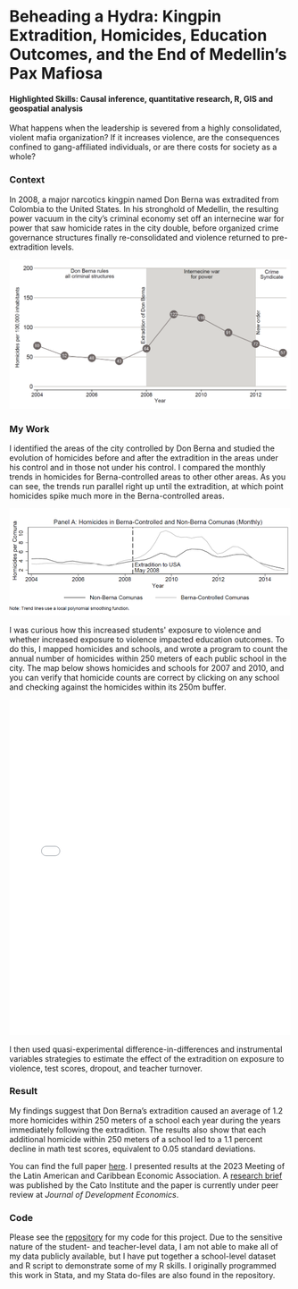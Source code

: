 # Beheading a Hydra: Kingpin Extradition, Homicides, Education Outcomes, and the End of Medellin’s Pax Mafiosa
#### Highlighted Skills: Causal inference, quantitative research, R, GIS and geospatial analysis

What happens when the leadership is severed from a highly consolidated, violent mafia organization? If it increases violence, are the consequences confined to gang-affiliated individuals, or are there costs for society as a whole?

### Context
In 2008, a major narcotics kingpin named Don Berna was extradited from Colombia to the United States. In his stronghold of Medellin, the resulting power vacuum in the
city’s criminal economy set off an internecine war for power that saw homicide rates in the city double, before organized crime governance structures finally re-consolidated and violence returned to pre-extradition levels.

![HomicidesPer](/assets/img/HomicidesPer.png)


### My Work
I identified the areas of the city controlled by Don Berna and studied the evolution of homicides before and after the extradition in the areas under his control and in those not under his control. I compared the monthly trends in homicides for Berna-controlled areas to other other areas. As you can see, the trends run parallel right up until the extradition, at which point homicides spike much more in the Berna-controlled areas.

![BernaTrend](/assets/img/BernaTrend.png)

I was curious how this increased students' exposure to violence and whether increased exposure to violence impacted education outcomes. To do this, I mapped homicides and schools, and wrote a program to count the annual number of homicides within 250 meters of each public school in the city. The map below shows homicides and schools for 2007 and 2010, and you can verify that homicide counts are correct by clicking on any school and checking against the homicides within its 250m buffer.

<iframe src="/assets/img/MedellinMap.html" height="600px" width="100%" style="border:none;"></iframe>

I then used quasi-experimental difference-in-differences and instrumental variables strategies to estimate the effect of the extradition on exposure to violence, test scores, dropout, and teacher turnover.
  
### Result
My findings suggest that Don Berna’s extradition caused an average of 1.2 more homicides within 250 meters of a school each year during the years immediately following the extradition. The results also show that each additional homicide within 250 meters of a school led to a 1.1 percent decline in math test scores, equivalent to 0.05 standard deviations.

You can find the full paper [here](https://dx.doi.org/10.2139/ssrn.4880218). I presented results at the 2023 Meeting of the Latin American and Caribbean Economic Association. A [research brief](https://www.cato.org/research-briefs-economic-policy/beheading-hydra-kingpin-extradition-homicides-education-outcomes) was published by the Cato Institute and the paper is currently under peer review at _Journal of Development Economics_.

### Code
Please see the [repository](https://github.com/glhaugan/Beheading-a-Hydra) for my code for this project. Due to the sensitive nature of the student- and teacher-level data, I am not able to make all of my data publicly available, but I have put together a school-level dataset and R script to demonstrate some of my R skills. I originally programmed this work in Stata, and my Stata do-files are also found in the repository.

